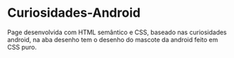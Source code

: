 # Curiosidades-Android
Page desenvolvida com HTML semântico e CSS, baseado nas curiosidades android, na aba desenho tem o desenho do mascote da android feito em CSS puro.

